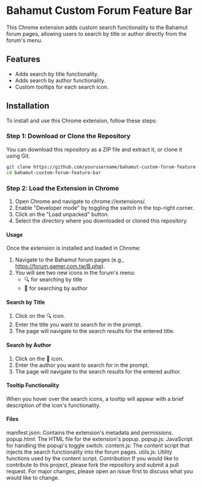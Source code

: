 # Bahamut Custom Forum Feature Bar

This Chrome extension adds custom search functionality to the Bahamut forum pages, allowing users to search by title or author directly from the forum's menu.

## Features

- Adds search by title functionality.
- Adds search by author functionality.
- Custom tooltips for each search icon.

## Installation

To install and use this Chrome extension, follow these steps:

### Step 1: Download or Clone the Repository

You can download this repository as a ZIP file and extract it, or clone it using Git.

```sh
git clone https://github.com/yourusername/bahamut-custom-forum-feature-bar.git
cd bahamut-custom-forum-feature-bar
```

### Step 2: Load the Extension in Chrome
1. Open Chrome and navigate to chrome://extensions/.
2. Enable "Developer mode" by toggling the switch in the top-right corner.
3. Click on the "Load unpacked" button.
4. Select the directory where you downloaded or cloned this repository.

#### Usage
Once the extension is installed and loaded in Chrome:

1. Navigate to the Bahamut forum pages (e.g., https://forum.gamer.com.tw/B.php).
2. You will see two new icons in the forum's menu:
    - 🔍 for searching by title
    - 👤 for searching by author

#### Search by Title
1. Click on the 🔍 icon.
2. Enter the title you want to search for in the prompt.
3. The page will navigate to the search results for the entered title.

#### Search by Author
1. Click on the 👤 icon.
2. Enter the author you want to search for in the prompt.
3. The page will navigate to the search results for the entered author.

#### Tooltip Functionality
When you hover over the search icons, a tooltip will appear with a brief description of the icon's functionality.

#### Files
manifest.json: Contains the extension's metadata and permissions.
popup.html: The HTML file for the extension's popup.
popup.js: JavaScript for handling the popup's toggle switch.
content.js: The content script that injects the search functionality into the forum pages.
utils.js: Utility functions used by the content script.
Contribution
If you would like to contribute to this project, please fork the repository and submit a pull request. For major changes, please open an issue first to discuss what you would like to change.
